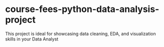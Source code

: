 # course-fees-python-data-analysis-project
This project is ideal for showcasing data cleaning, EDA, and visualization skills in your Data Analyst 
